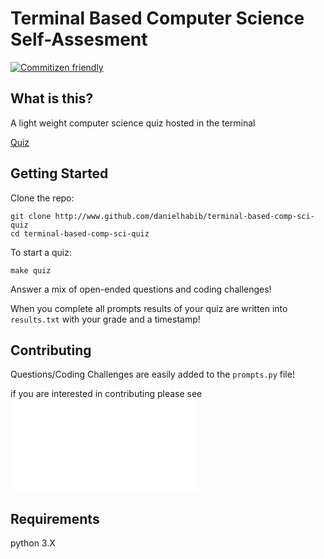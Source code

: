# Terminal Based Computer Science Self-Assesment
[![Commitizen friendly](https://img.shields.io/badge/commitizen-friendly-brightgreen.svg)](http://commitizen.github.io/cz-cli/)

## What is this?
A light weight computer science quiz hosted in the terminal

[Quiz](https://media.giphy.com/media/l0MYvKnkPhgpjwg0M/source.gif)

## Getting Started
Clone the repo:
```
git clone http://www.github.com/danielhabib/terminal-based-comp-sci-quiz
cd terminal-based-comp-sci-quiz
```

To start a quiz:
```
make quiz
```

Answer a mix of open-ended questions and coding challenges!

When you complete all prompts results of your quiz are written into `results.txt` with your grade and a timestamp!

## Contributing
Questions/Coding Challenges are easily added to the `prompts.py` file!

if you are interested in contributing please see ![CONTRUBUTING.md](CONTRIBUTING.md)

## Requirements
python 3.X

